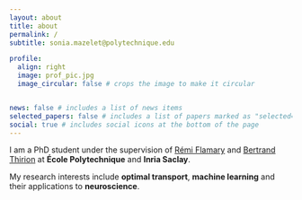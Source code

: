 ```yaml
---
layout: about
title: about
permalink: /
subtitle: sonia.mazelet@polytechnique.edu

profile:
  align: right
  image: prof_pic.jpg
  image_circular: false # crops the image to make it circular


news: false # includes a list of news items
selected_papers: false # includes a list of papers marked as "selected={true}"
social: true # includes social icons at the bottom of the page
---
```


I am a PhD student under the supervision of [Rémi Flamary](https://remi.flamary.com/index.fr.html) and [Bertrand Thirion](https://pages.saclay.inria.fr/bertrand.thirion/) at **École Polytechnique** and **Inria Saclay**.

My research interests include **optimal transport**, **machine learning** and their applications to **neuroscience**.

